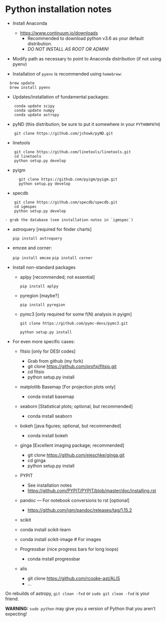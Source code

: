 # Python installation notes

- Install Anaconda
    - https://www.continuum.io/downloads
      - Recommended to download python v3.6 as your default distribution.
      - *DO NOT INSTALL AS ROOT OR ADMIN!*
- Modify path as necessary to point to Anaconda distribution (if not using pyenv)

- Installation of `pyenv` is recommended using `homebrew`:
```
  brew update
  brew install pyenv
```
- Updates/installation of fundamental packages:
```
    conda update scipy
    conda update numpy
    conda update astropy
```

- pyND (this distribution; be sure to put it somewhere in your `PYTHONPATH`)
```
    git clone https://github.com/jchowk/pyND.git
```

- linetools
```
    git clone https://github.com/linetools/linetools.git
    cd linetools
    python setup.py develop
```

- pyigm
```
      git clone https://github.com/pyigm/pyigm.git
      python setup.py develop
```

- specdb
```    
    git clone https://github.com/specdb/specdb.git
    cd igmspec
    python setup.py develop
```
    - grab the database (see installation notes in `igmspec`)


- astroquery  [required for finder charts]

     `pip install astroquery`

- emcee and corner:      

  `pip install emcee`
  `pip install corner`


- Install non-standard packages
    - aplpy  [recommended; not essential]

      `pip install aplpy`

    - pyregion [maybe?]

      `pip install pyregion`

    - pymc3 [only required for some f(N) analysis in pyigm]

        `git clone https://github.com/pymc-devs/pymc3.git`

        `python setup.py install`


- For even more specific cases:
  - fitsio [only for DESI codes]
    - Grab from github (my fork)
    - git clone https://github.com/profxj/fitsio.git
    - cd fitsio
    - python setup.py install
  - matplotlib Basemap  [For projection plots only]
    - conda install basemap
  - seaborn [Statistical plots; optional, but recommended]
      - conda install seaborn
  - bokeh [java figures; optional, but recommended]
      - conda install bokeh
  - ginga [Excellent imaging package; recommended]
      - git clone https://github.com/ejeschke/ginga.git
      - cd ginga
      - python setup.py install
  - PYPIT
    - See installation notes
    - https://github.com/PYPIT/PYPIT/blob/master/doc/installing.rst
  - pandoc — For notebook conversions to rst [optional]
    - https://github.com/jgm/pandoc/releases/tag/1.15.2
  - scikit

   - conda install scikit-learn
   - conda install scikit-image   #  For images


  - Progressbar (nice progress bars for long loops)
    - conda install progressbar

  - alis
    - git clone https://github.com/rcooke-ast/ALIS
    - ...

On rebuilds of astropy,
`git clean -fxd` or `sudo git clean -fxd`
is your friend.


**WARNING:**   `sudo python` may give you a version of Python that  you aren’t expecting!
